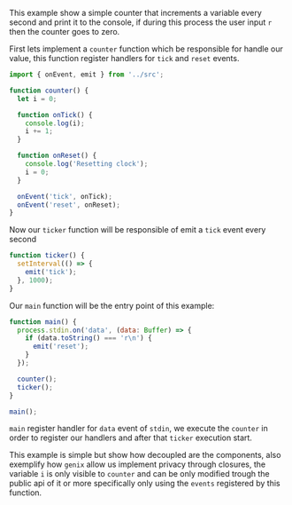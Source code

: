 This example show a simple counter that increments a variable every second and print it to the console, if during this process the user input `r` then the counter goes to zero.

First lets implement a `counter` function which be responsible for handle our value, this function register handlers for `tick` and `reset` events.

```js
import { onEvent, emit } from '../src';

function counter() {
  let i = 0;

  function onTick() {
    console.log(i);
    i += 1;
  }

  function onReset() {
    console.log('Resetting clock');
    i = 0;
  }

  onEvent('tick', onTick);
  onEvent('reset', onReset);
}
```

Now our `ticker` function will be responsible of emit a `tick` event every second

```js
function ticker() {
  setInterval(() => {
    emit('tick');
  }, 1000);
}
```

Our `main` function will be the entry point of this example:

```js
function main() {
  process.stdin.on('data', (data: Buffer) => {
    if (data.toString() === 'r\n') {
      emit('reset');
    }
  });

  counter();
  ticker();
}

main();
```

`main` register handler for `data` event of `stdin`, we execute the `counter` in order to register our handlers and after that `ticker` execution start.

This example is simple but show how decoupled are the components, also exemplify how `genix` allow us implement privacy through closures, the variable `i` is only visible to `counter` and can be only modified trough the public api of it or more specifically only using the `events` registered by this function.
